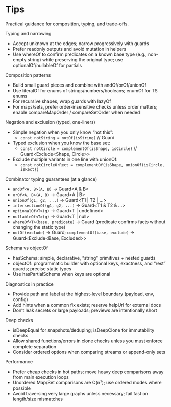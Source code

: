 # Tips

Practical guidance for composition, typing, and trade-offs.

Typing and narrowing
- Accept unknown at the edges; narrow progressively with guards
- Prefer readonly outputs and avoid mutation in helpers
- Use whereOf to confirm predicates on a known base type (e.g., non-empty string) while preserving the original type; use optionalOf/nullableOf for partials

Composition patterns
- Build small guard pieces and combine with andOf/orOf/unionOf
- Use literalOf for enums of strings/numbers/booleans; enumOf for TS enums
- For recursive shapes, wrap guards with lazyOf
- For maps/sets, prefer order-insensitive checks unless order matters; enable compareMapOrder / compareSetOrder when needed

Negation and exclusion (typed, one-liners)
- Simple negation when you only know “not this”:
  - `const notString = notOf(isString)` // Guard<unknown>
- Typed exclusion when you know the base set:
  - `const notCircle = complementOf(isShape, isCircle)` // Guard<Exclude<Shape, Circle>>
- Exclude multiple variants in one line with unionOf:
  - `const notCircleOrRect = complementOf(isShape, unionOf(isCircle, isRect))`

Combinator typing guarantees (at a glance)
- `andOf<A, B>(A, B)` → Guard<A & B>
- `orOf<A, B>(A, B)` → Guard<A | B>
- `unionOf(g1, g2, ...)` → Guard<T1 | T2 | ...>
- `intersectionOf(g1, g2, ...)` → Guard<T1 & T2 & ...>
- `optionalOf<T>(g)` → Guard<T | undefined>
- `nullableOf<T>(g)` → Guard<T | null>
- `whereOf<T>(base, predicate)` → Guard<T> (predicate confirms facts without changing the static type)
- `notOf(exclude)` → Guard<unknown>; `complementOf(base, exclude)` → Guard<Exclude<Base, Excluded>>

Schema vs objectOf
- hasSchema: simple, declarative, “string” primitives + nested guards
- objectOf: programmatic builder with optional keys, exactness, and “rest” guards; precise static types
- Use hasPartialSchema when keys are optional

Diagnostics in practice
- Provide path and label at the highest-level boundary (payload, env, config)
- Add hints when a common fix exists; reserve helpUrl for external docs
- Don’t leak secrets or large payloads; previews are intentionally short

Deep checks
- isDeepEqual for snapshots/deduping; isDeepClone for immutability checks
- Allow shared functions/errors in clone checks unless you must enforce complete separation
- Consider ordered options when comparing streams or append-only sets

Performance
- Prefer cheap checks in hot paths; move heavy deep comparisons away from main execution loops
- Unordered Map/Set comparisons are O(n²); use ordered modes where possible
- Avoid traversing very large graphs unless necessary; fail fast on length/size mismatches
